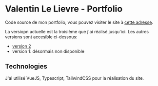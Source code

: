 # Valentin Le Lievre - Portfolio

Code source de mon portfolio, vous pouvez visiter le site à [cette adresse](valentin-lelievre.com).

La versiopn actuelle est la troisième que j'ai réalisé jusqu'ici. Les autres versions sont accesible ci-dessous:
- [version 2](portfolio-v2.valentin-lelieve.com)
- version 1: désormais non disponible

## Technologies

J'ai utilisé VueJS, Typescript, TailwindCSS pour la réalisation du site.
